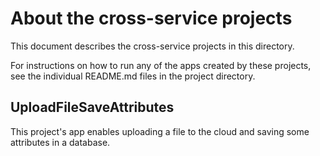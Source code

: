 # About the cross-service projects

This document describes the cross-service projects in this directory.

For instructions on how to run any of the apps created by these projects, 
see the individual README.md files in the project directory.

## UploadFileSaveAttributes

This project's app enables uploading a file to the cloud and saving some attributes in a database.
